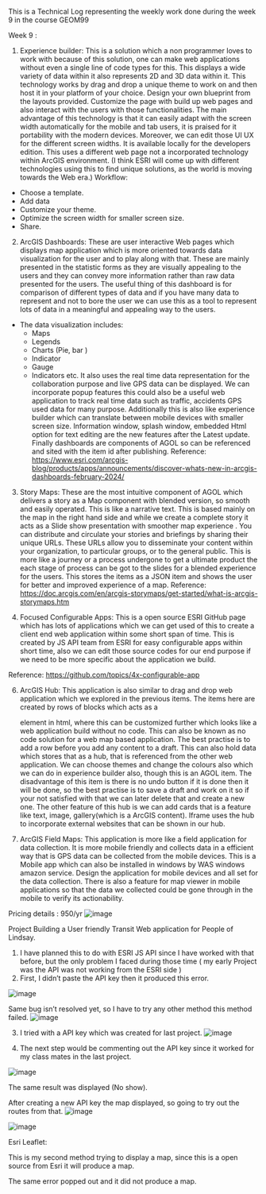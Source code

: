 This is a Technical Log representing the weekly work done during the week 9 in the course GEOM99 


Week 9 :
1.	Experience builder:
This is a solution which a non programmer loves to work with because of this solution, one can make web applications without even a single line of code types for this. This displays a wide variety of data within it also represents 2D and 3D data within it. This technology works by drag and drop a unique theme to work on and then host it in your platform of your choice.
Design your own blueprint from the layouts provided.
Customize the page with build up web pages and also interact with the users with those functionalities.
The main advantage of this technology is that it can easily adapt with the screen width automatically for the mobile and tab users, it is praised for it portability with the modern devices. Moreover, we can edit those UI UX for the different screen widths.
It is available locally for the developers edition.
This uses a different web page not a incorporated technology within ArcGIS environment. (I think ESRI will come up with different technologies using this to find unique solutions, as the world is moving towards the Web era.)
Workflow:
 -	Choose a template.
 -	Add data
 -	Customize your theme.
 -	Optimize the screen width for smaller screen size.
 -	Share.

2.	ArcGIS Dashboards:
These are user interactive Web pages which displays map application which is more oriented towards data visualization for the user and to play along with that. These are mainly presented in the statistic forms as they are visually appealing to the users and they can convey more information rather than raw data presented for the users.
The useful thing of this dashboard is for comparison of different types of data and if you have many data to represent and not to bore the user we can use this as a tool to represent lots of data in a meaningful and appealing way to the users.
  - The data visualization includes:
     - Maps
     - Legends
     - Charts (Pie, bar )
     - Indicator 
     -  Gauge 
     -  Indicators etc.
It also uses the real time data representation for the collaboration purpose and live GPS data can be displayed.
We can incorporate popup features this could also be a useful web application to track real time data such as traffic, accidents GPS used data for many purpose.
Additionally this is also like experience builder which can translate between mobile devices with smaller screen size.
Information window, splash window, embedded Html option for text editing are the new features after the Latest update.
Finally dashboards are components of AGOL so can be referenced and sited with the item id after publishing.
Reference:
https://www.esri.com/arcgis-blog/products/apps/announcements/discover-whats-new-in-arcgis-dashboards-february-2024/

3.	Story Maps:
These are the most intuitive component of AGOL which delivers a story as a Map component with blended version, so smooth and easily operated. This is like a narrative text.
This is based mainly on the map in the right hand side and while we create a complete story it acts as a Slide show presentation with smoother map experience .
You can distribute and circulate your stories and briefings by sharing their unique URLs. These URLs allow you to disseminate your content within your organization, to particular groups, or to the general public.
This is more like a journey or a process undergone to get a ultimate product the each stage of process can be got to the slides for a blended experience for the users.
This stores the items as a JSON item and shows the user for better and improved experience of a map.
Reference: https://doc.arcgis.com/en/arcgis-storymaps/get-started/what-is-arcgis-storymaps.htm


5. Focused Configurable Apps:
This is a open source ESRI GitHub page which has lots of applications which we can get used of this to create a client end web application within some short span of time.
This is created by JS API team from ESRI for easy configurable apps within short time, also we can edit those source codes for our end purpose if we need to be more specific about the application we build.

Reference: https://github.com/topics/4x-configurable-app

6. ArcGIS Hub:
This application is also similar to drag and drop web application which we explored in the previous items. 
The items here are created by rows of blocks which acts as a <DIV> element in html, where this can be customized further which looks like a web application build without no code. This can also be known as no code solution for a web map based application.
The best practise is to add a row before you add any content to a draft.
This can also hold data which stores that as a hub, that is referenced from the other web application.
We can choose themes and change the colours also which we can do in experience builder also, though this is an AGOL item.
The disadvantage of this item is there is no undo button if it is done then it will be done, so the best practise is to save a draft and work on it so if your not satisfied with that we can later delete that and create a new one.
The other feature of this hub is we can add cards that is a feature like text, image, gallery(which is a ArcGIS content).
Iframe uses the hub to incorporate external websites that can be shown in our hub.

7. ArcGIS Field Maps:
This application is more like a field application for data collection. It is more mobile friendly and collects data in a efficient way that is GPS data can be collected from the mobile devices.
This is a Mobile app which can also be installed in windows by WAS windows amazon service.
Design the application for mobile devices and all set for the data collection.
There is also a feature for map viewer in mobile applications so that the data we collected could be gone through in the mobile to verify its actionability.
 
Pricing details  : 950/yr
![image](https://github.com/rahulsaravanabavan/geom99log/assets/142858065/f632ad47-8a3b-4511-a7f8-cd782876be38)



Project Building a User friendly Transit Web application for People of Lindsay.
1.	I have planned this to do with ESRI JS API since I have worked with that before, but the only problem I faced during those time ( my early Project was the API was not working from the ESRI side )
2.	First, I didn’t paste the API key then it produced this error.
  
![image](https://github.com/rahulsaravanabavan/geom99log/assets/142858065/06265e93-556a-4b28-8b05-ebc21721e00e)

Same bug isn’t resolved yet, so I have to try any other method this method failed.
![image](https://github.com/rahulsaravanabavan/geom99log/assets/142858065/71298fdf-8597-4281-99ac-f31837302da6)

3.	I tried with a API key which was created for last project.
 ![image](https://github.com/rahulsaravanabavan/geom99log/assets/142858065/4912e647-eb89-414a-9004-3c977674f306)


4.	The next step would be commenting out the API key since it worked for my class mates in the last project. 
 
![image](https://github.com/rahulsaravanabavan/geom99log/assets/142858065/d9fe6fc2-3020-4113-877c-6fad2cdcabaa)

The same result was displayed (No show).

 After creating a new API key the map displayed, so going to try out the routes from that.
 ![image](https://github.com/rahulsaravanabavan/geom99log/assets/142858065/dc8b530b-969c-4e57-b55b-d390d6b145a9)

 
 ![image](https://github.com/rahulsaravanabavan/geom99log/assets/142858065/d5c8e2f6-94a8-4872-866f-831df364bf05)





Esri Leaflet:

This is my second method trying to display a map, since this is a open source from Esri it will produce a map.
 





 

The same error popped out and it did not produce a map.
